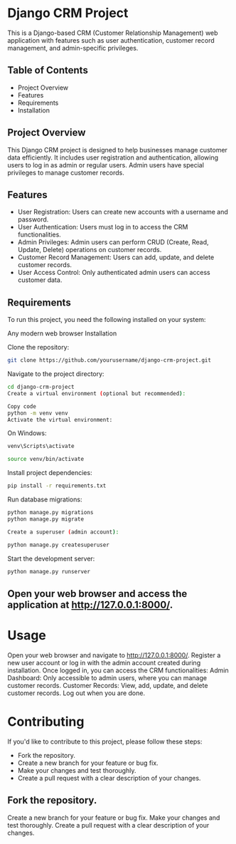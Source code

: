 
# Django CRM Project

This is a Django-based CRM (Customer Relationship Management) web application with features such as user authentication, customer record management, and admin-specific privileges.


## Table of Contents

 - Project Overview
 - Features
 - Requirements
 - Installation

## Project Overview
This Django CRM project is designed to help businesses manage customer data efficiently. It includes user registration and authentication, allowing users to log in as admin or regular users. Admin users have special privileges to manage customer records.

## Features
- User Registration: Users can create new accounts with a username and password.
- User Authentication: Users must log in to access the CRM functionalities.
- Admin Privileges: Admin users can perform CRUD (Create, Read, Update, Delete) operations on customer records.
- Customer Record Management: Users can add, update, and delete customer records.
- User Access Control: Only authenticated admin users can access customer data.

## Requirements
To run this project, you need the following installed on your system:


Any modern web browser
Installation

Clone the repository:

```bash
git clone https://github.com/yourusername/django-crm-project.git
```
Navigate to the project directory:
```bash
cd django-crm-project
Create a virtual environment (optional but recommended):
```
```bash
Copy code
python -m venv venv
Activate the virtual environment:
```
On Windows:

```bash
venv\Scripts\activate
```

```bash
source venv/bin/activate
```

Install project dependencies:
```bash
pip install -r requirements.txt
```
Run database migrations:

```bash
python manage.py migrations
python manage.py migrate
```

```bash
Create a superuser (admin account):
```


```bash
python manage.py createsuperuser
```

Start the development server:

```bash
python manage.py runserver
```

## Open your web browser and access the application at http://127.0.0.1:8000/.

# Usage
Open your web browser and navigate to http://127.0.0.1:8000/.
Register a new user account or log in with the admin account created during installation.
Once logged in, you can access the CRM functionalities:
Admin Dashboard: Only accessible to admin users, where you can manage customer records.
Customer Records: View, add, update, and delete customer records.
Log out when you are done.
# Contributing
If you'd like to contribute to this project, please follow these steps:
- Fork the repository.
- Create a new branch for your feature or bug fix.
- Make your changes and test thoroughly.
- Create a pull request with a clear description of your changes.

## Fork the repository.
Create a new branch for your feature or bug fix.
Make your changes and test thoroughly.
Create a pull request with a clear description of your changes.
